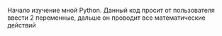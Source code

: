 Начало изучение мной Python. Данный код просит от пользователя ввести 2 переменные, дальше он проводит все математические действий
